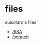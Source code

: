 # files
suisotaro's files

- [/RSA](https://suisotaro.github.io/files/RSA/)
- [/scratch](https://suisotaro.github.io/files/scratch/)
